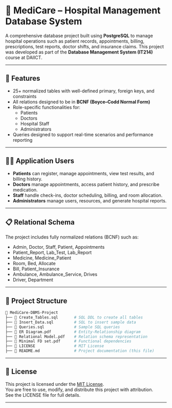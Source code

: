# 🏥 MediCare – Hospital Management Database System

A comprehensive database project built using **PostgreSQL** to manage hospital operations such as patient records, appointments, billing, prescriptions, test reports, doctor shifts, and insurance claims. This project was developed as part of the **Database Management System (IT214)** course at DAIICT.

---

## 📌 Features

- 25+ normalized tables with well-defined primary, foreign keys, and constraints
- All relations designed to be in **BCNF (Boyce–Codd Normal Form)**
- Role-specific functionalities for:
  - Patients
  - Doctors
  - Hospital Staff
  - Administrators
- Queries designed to support real-time scenarios and performance reporting

---

## 🧑‍⚕️ Application Users

- **Patients** can register, manage appointments, view test results, and billing history.
- **Doctors** manage appointments, access patient history, and prescribe medication.
- **Staff** handle check-ins, doctor scheduling, billing, and room allocation.
- **Administrators** manage users, resources, and generate hospital reports.

---

## 📋 Relational Schema

The project includes fully normalized relations (BCNF) such as:

- Admin, Doctor, Staff, Patient, Appointments  
- Patient_Report, Lab_Test, Lab_Report  
- Medicine, Medicine_Patient  
- Room, Bed, Allocate  
- Bill, Patient_Insurance  
- Ambulance, Ambulance_Service, Drives  
- Driver, Department

---

## 📂 Project Structure

```bash
📁 MediCare-DBMS-Project
├── 📄 Create_Tables.sql       # SQL DDL to create all tables
├── 📄 Insert_Data.sql         # SQL to insert sample data
├── 📄 Queries.sql             # Sample SQL queries
├── 📄 ER Diagram.pdf          # Entity-Relationship diagram
├── 📄 Relational Model.pdf    # Relation schema representation
├── 📄 Minimal FD set.pdf      # Functional dependencies
├── 📄 LICENSE                 # MIT License
├── 📄 README.md               # Project documentation (this file)

```
---

## 📜 License

This project is licensed under the [MIT License](LICENSE).  
You are free to use, modify, and distribute this project with attribution.  
See the LICENSE file for full details.

---
